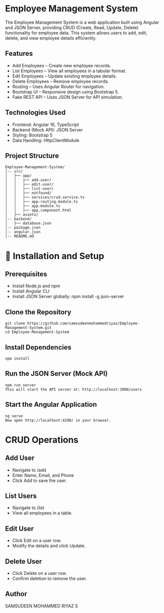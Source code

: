 # Employee Management System
The Employee Management System is a web application built using Angular and JSON Server, providing CRUD (Create, Read, Update, Delete) functionality for employee data. This system allows users to add, edit, delete, and view employee details efficiently.

## Features
- Add Employees – Create new employee records.
- List Employees – View all employees in a tabular format.
- Edit Employees – Update existing employee details.
- Delete Employees – Remove employee records.
- Routing – Uses Angular Router for navigation.
- Bootstrap UI – Responsive design using Bootstrap 5.
- Fake REST API – Uses JSON Server for API simulation.

## Technologies Used
- Frontend: Angular 16, TypeScript
- Backend (Mock API): JSON Server
- Styling: Bootstrap 5
- Data Handling: HttpClientModule

## Project Structure
    Employee-Management-System/
    │-- src/
    │   ├── app/
    │   │   ├── add-user/
    │   │   ├── edit-user/
    │   │   ├── list-user/
    │   │   ├── notfound/
    │   │   ├── services/crud.service.ts
    │   │   ├── app-routing.module.ts
    │   │   ├── app.module.ts
    │   │   ├── app.component.html
    │   ├── assets/
    │-- backend/
    │   ├── database.json
    │-- package.json
    │-- angular.json
    │-- README.md

# 🚀 Installation and Setup
## Prerequisites
- Install Node.js and npm
- Install Angular CLI
- Install JSON Server globally:
    npm install -g json-server
## Clone the Repository
    git clone https://github.com/samsudeenmohammedriyaz/Employee-Management-System.git
    cd Employee-Management-System
## Install Dependencies
    npm install
## Run the JSON Server (Mock API)
    npm run server
    This will start the API server at: http://localhost:3000/users
## Start the Angular Application
    ng serve
    Now open http://localhost:4200/ in your browser.

# CRUD Operations
## Add User
- Navigate to /add
- Enter Name, Email, and Phone
- Click Add to save the user.
## List Users
- Navigate to /list
- View all employees in a table.
## Edit User
- Click Edit on a user row.
- Modify the details and click Update.
## Delete User
- Click Delete on a user row.
- Confirm deletion to remove the user.

## Author
SAMSUDEEN MOHAMMED RIYAZ S
